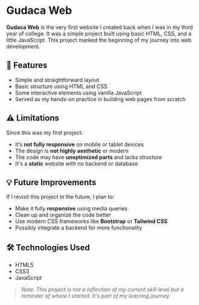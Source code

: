# Gudaca Web

**Gudaca Web** is the very first website I created back when I was in my third year of college. It was a simple project built using basic HTML, CSS, and a little JavaScript. This project marked the beginning of my journey into web development.

## 📌 Features

- Simple and straightforward layout
- Basic structure using HTML and CSS
- Some interactive elements using vanilla JavaScript
- Served as my hands-on practice in building web pages from scratch

## ⚠️ Limitations

Since this was my first project:
- It’s **not fully responsive** on mobile or tablet devices
- The design is **not highly aesthetic** or modern
- The code may have **unoptimized parts** and lacks structure
- It's a **static** website with no backend or database

## 💡 Future Improvements

If I revisit this project in the future, I plan to:
- Make it fully **responsive** using media queries
- Clean up and organize the code better
- Use modern CSS frameworks like **Bootstrap** or **Tailwind CSS**
- Possibly integrate a backend for more functionality

## 🛠️ Technologies Used

- HTML5  
- CSS3  
- JavaScript

> *Note: This project is not a reflection of my current skill level but a reminder of where I started. It's part of my learning journey.*
